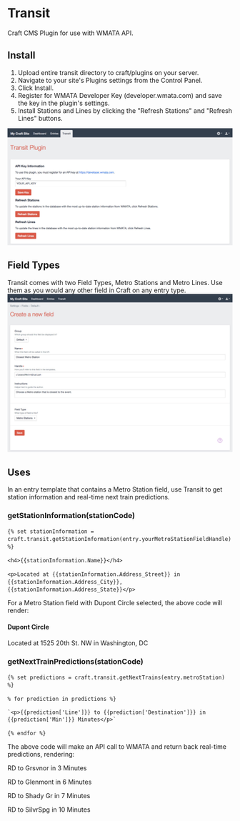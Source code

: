 # Transit
Craft CMS Plugin for use with WMATA API. 

## Install
1. Upload entire transit directory to craft/plugins on your server.
2. Navigate to your site's Plugins settings from the Control Panel.
3. Click Install.
4. Register for WMATA Developer Key (developer.wmata.com) and save the key in the plugin's settings.
5. Install Stations and Lines by clicking the "Refresh Stations" and "Refresh Lines" buttons.

![View of Transit Plugin Control Panel](/resources/screenshots/cp_panel.jpg?raw=true "Transit Plugin Control Panel")


## Field Types
Transit comes with two Field Types, Metro Stations and Metro Lines. Use them as you would any other field in Craft on any entry type.
![New field view](/resources/screenshots/new_field.jpg?raw=true "Create a new field")

## Uses
In an entry template that contains a Metro Station field, use Transit to get station information and real-time next train predictions.

### getStationInformation(stationCode)

`{% set stationInformation = craft.transit.getStationInformation(entry.yourMetroStationFieldHandle) %}`

`<h4>{{stationInformation.Name}}</h4>`

`<p>Located at {{stationInformation.Address_Street}} in {{stationInformation.Address_City}}, {{stationInformation.Address_State}}</p>`

For a Metro Station field with Dupont Circle selected, the above code will render:

#### Dupont Circle
Located at 1525 20th St. NW in Washington, DC


### getNextTrainPredictions(stationCode)

`{% set predictions = craft.transit.getNextTrains(entry.metroStation) %}`

`% for prediction in predictions %}`

	`<p>{{prediction['Line']}} to {{prediction['Destination']}} in {{prediction['Min']}} Minutes</p>`
	
`{% endfor %}`

The above code will make an API call to WMATA and return back real-time predictions, rendering: 

RD to Grsvnor in 3 Minutes

RD to Glenmont in 6 Minutes

RD to Shady Gr in 7 Minutes

RD to SilvrSpg in 10 Minutes
